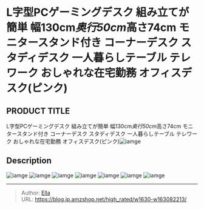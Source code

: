 # L字型PCゲーミングデスク 組み立てが簡単 幅130cm*奥行50cm*高さ74cm モニタースタンド付き コーナーデスク スタディデスク 一人暮らしテーブル テレワーク おしゃれな在宅勤務 オフィスデスク(ピンク)


## PRODUCT TITLE 

L字型PCゲーミングデスク 組み立てが簡単 幅130cm*奥行50cm*高さ74cm モニタースタンド付き コーナーデスク スタディデスク 一人暮らしテーブル テレワーク おしゃれな在宅勤務 オフィスデスク(ピンク)![iamge](https://b2bfiles1.gigab2b.cn/image/wkseller/19629/20230224_39542c056298cb30952a3da429610a9b.JPG)

## Description











![iamge](https://b2bfiles1.gigab2b.cn/image/wkseller/19629/20230224_c1b8c2ec290b5b9049b5c942e891548d.JPG)
![iamge](https://b2bfiles1.gigab2b.cn/image/wkseller/19629/20230224_c33b60078b77ad340a5cc3060c9cee24.JPG)
![iamge](https://b2bfiles1.gigab2b.cn/image/wkseller/19629/20230224_26ef32448ac31430673d1652838e9f3f.JPG)
![iamge](https://b2bfiles1.gigab2b.cn/image/wkseller/19629/20230224_c1e7a61745c75dfd8349737b7d773e07.JPG)
![iamge](https://b2bfiles1.gigab2b.cn/image/wkseller/19629/20230224_1ae8f5e10a0ee3907d77823b60d9acc2.JPG)
![iamge](https://b2bfiles1.gigab2b.cn/image/wkseller/19629/20230224_30b75c4b5e234da101aa5414b5bd8697.JPG)
![iamge](https://b2bfiles1.gigab2b.cn/image/wkseller/19629/20230328_d9081ee2672453a0c97e8d5e70bf5d41.jpg)


---

> Author: [Ella](https://blog.jp.amzshop.net/)  
> URL: https://blog.jp.amzshop.net/high_rated/w1630-w163082213/  


